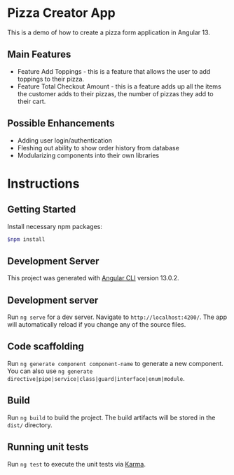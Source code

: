 # Pizza Creator App
This is a demo of how to create a pizza form application in Angular 13.

## Main Features

- Feature Add Toppings - this is a feature that allows the user to add toppings to their pizza.
- Feature Total Checkout Amount - this is a feature adds up all the items the customer adds to their pizzas, the number of pizzas they add to their cart.

## Possible Enhancements

- Adding user login/authentication
- Fleshing out ability to show order history from database
- Modularizing components into their own libraries
# Instructions
## Getting Started
Install necessary npm packages:

```bash
$npm install
```

## Development Server

This project was generated with [Angular CLI](https://github.com/angular/angular-cli) version 13.0.2.

## Development server

Run `ng serve` for a dev server. Navigate to `http://localhost:4200/`. The app will automatically reload if you change any of the source files.

## Code scaffolding

Run `ng generate component component-name` to generate a new component. You can also use `ng generate directive|pipe|service|class|guard|interface|enum|module`.

## Build

Run `ng build` to build the project. The build artifacts will be stored in the `dist/` directory.

## Running unit tests

Run `ng test` to execute the unit tests via [Karma](https://karma-runner.github.io).

